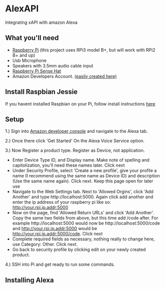 # AlexAPI
Integrating xAPI with amazon Alexa

## What you'll need

* [Raspberry Pi](https://www.amazon.com/Raspberry-Pi-RASP-PI-3-Model-Motherboard/dp/B01CD5VC92/ref=sr_1_4?s=pc&ie=UTF8&qid=1470328238&sr=1-4&keywords=raspberry+pi+3) (this project uses RPi3 model B+, but will work with RPi2 B+ and up)
* Usb Microphone
* Speakers with 3.5mm audio cable input
* [Raspberry Pi Sense Hat](https://www.amazon.com/Raspberry-Pi-Sense-HAT-AstroPi/dp/B014HDG74S/ref=sr_1_2?ie=UTF8&qid=1470328199&sr=8-2&keywords=raspberry+pi+sense+hat)
* Amazon Developers Account. [(easily created here)](https://developer.amazon.com)

## Install Raspbian Jessie

If you havent installed Raspbian on your Pi, follow install instructions [here](https://github.com/pauliejes/AlexAPI/blob/master/installRaspian.md)

## Setup

1.) Sign into [Amazon developer console](https://developer.amazon.com) and navigate to the Alexa tab.

2.) Once there click 'Get Started' On the Alexa Voice Service option.

3.) Now Register a product type. Register as Device, not application.

* Enter Device Type ID, and Display name. Make note of spelling and capitolization, you'll need these names later. Click next
* Under Security Profile, select 'Create a new profile', give your profile a name (I recommend using the same name as Device ID) and description (Use the same name again). Click next. Keep this page open for later use
* Navigate to the Web Settings tab. Next to 'Allowed Orgins', click 'Add Another' and type http://localhost:5000. Again click add another and enter the ip address of your raspberry pi like so: http://your.rpi.ip.addr:5000
* Now on the page, find 'Allowed Return URLs' and click 'Add Another'. Copy the same two fields from above, but this time add /code after. For example http://localhost:5000 would now be http://localhost:5000/code and http://your.rpi.ip.addr:5000 would be http://your.rpi.ip.addr:5000/code. Click next
* Complete required fields as necessary, nothing really to change here, use Category: Other. Click next.
* Go back to security profile by clicking edit on your newly created product.

4.) SSH into Pi and get ready to run some commands.

## Installing Alexa

<code></code>
